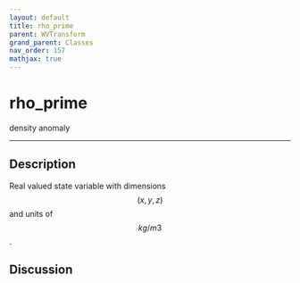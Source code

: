 ```yaml
---
layout: default
title: rho_prime
parent: WVTransform
grand_parent: Classes
nav_order: 157
mathjax: true
---
```


#  rho_prime

density anomaly


---

## Description
Real valued state variable with dimensions $$(x,y,z)$$ and units of $$kg/m3$$.

## Discussion

